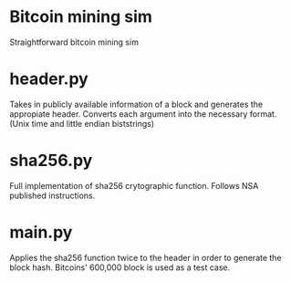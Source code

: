 # Bitcoin mining sim
Straightforward bitcoin mining sim
 
# header.py
Takes in publicly available information of a block and generates the appropiate header.
Converts each argument into the necessary format. (Unix time and little endian biststrings)

# sha256.py
Full implementation of sha256 crytographic function. Follows NSA published instructions.

# main.py
Applies the sha256 function twice to the header in order to generate the block hash.
Bitcoins' 600,000 block is used as a test case.
